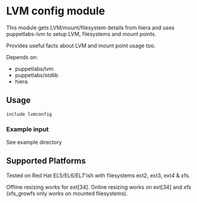 # LVM config module #

This module gets LVM/mount/filesystem details from hiera and uses puppetlabs-lvm to setup LVM, filesystems and mount points.

Provides useful facts about LVM and mount point usage too.

Depends on:

 * puppetlabs/lvm
 * puppetlabs/stdlib
 * hiera

## Usage ##

    include lvmconfig

### Example input ###

See example directory

## Supported Platforms ##

Tested on Red Hat EL5/EL6/EL7'ish with filesystems ext2, ext3, ext4 & xfs.

Offline resizing works for ext[34]. Online resizing works on ext[34] and xfs (xfs_growfs only works on mounted filesystems).

